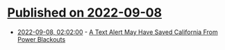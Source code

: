 # [Published on 2022-09-08](index.md)

* [2022-09-08, 02:02:00](https://mobile.slashdot.org/story/22/09/07/2215214/a-text-alert-may-have-saved-california-from-power-blackouts?utm_source=rss1.0mainlinkanon&utm_medium=feed) - [A Text Alert May Have Saved California From Power Blackouts](https://mobile.slashdot.org/story/22/09/07/2215214/a-text-alert-may-have-saved-california-from-power-blackouts?utm_source=rss1.0mainlinkanon&utm_medium=feed)
